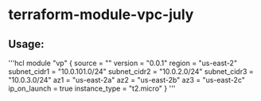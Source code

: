 # terraform-module-vpc-july

## Usage:

'''hcl
module "vp" {
    source = ""
    version = "0.0.1"
    region = "us-east-2"
    subnet_cidr1 = "10.0.101.0/24"
    subnet_cidr2 = "10.0.2.0/24"
    subnet_cidr3 = "10.0.3.0/24"
    az1 = "us-east-2a"
    az2 = "us-east-2b"
    az3 = "us-east-2c"
    ip_on_launch = true
    instance_type = "t2.micro"
}
'''